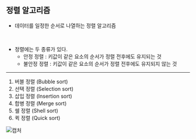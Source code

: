 ## 정렬 알고리즘

- 데이터를 일정한 순서로 나열하는 정렬 알고리즘

<br>

 - 정렬에는 두 종류가 있다.
   - 안정 정렬 : 키값이 같은 요소의 순서가 정렬 전후에도 유지되는 것
   - 불안정 정렬 :  키값이 같은 요소의 순서가 정렬 전후에도 유지되지 않는 것
---

1. 버블 정렬 (Bubble sort)
2. 선택 정렬 (Selection sort)
3. 삽입 정렬 (Insertion sort)
4. 합병 정렬 (Merge sort)
5. 쉘 정렬 (Shell sort)
6. 퀵 정렬 (Quick sort)


![캡처](https://github.com/xeropise/Java/assets/50399804/f6a5de3f-06d5-4427-9433-1a6dde6eecd1)


